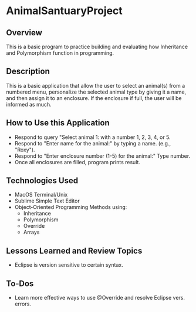 # AnimalSantuaryProject

## Overview

This is a basic program to practice building and evaluating how 
Inheritance and Polymorphism function in programming. 



## Description

This is a basic application that allow the user to select an animal(s)
from a numbered menu, personalize the selected animal type by giving it
a name, and then assign it to an enclosure. If the enclosure if full,
the user will be informed as much.

## How to Use this Application

- Respond to query "Select animal 1: with a number 1, 2, 3, 4, or 5.
- Respond to "Enter name for the animal:" by typing a name. (e.g., "Roxy").
- Respond to "Enter enclosure number (1-5) for the animal:" Type number.
- Once all enclosures are filled, program prints result.


## Technologies Used

* MacOS Terminal/Unix
* Sublime Simple Text Editor
* Object-Oriented Programming Methods using:
	* Inheritance
	* Polymorphism
	* Override
	* Arrays

## Lessons Learned and Review Topics

* Eclipse is version sensitive to certain syntax.



## To-Dos

* Learn more effective ways to use @Override and resolve Eclipse vers. errors.